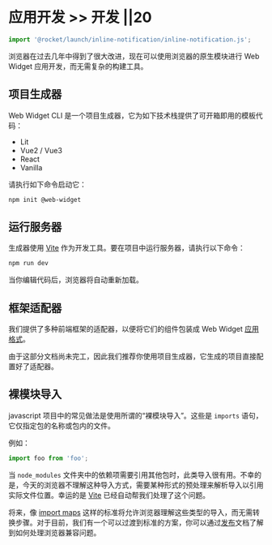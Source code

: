 # 应用开发 >> 开发 ||20

```js script
import '@rocket/launch/inline-notification/inline-notification.js';
```

浏览器在过去几年中得到了很大改进，现在可以使用浏览器的原生模块进行 Web Widget 应用开发，而无需复杂的构建工具。

## 项目生成器

Web Widget CLI 是一个项目生成器，它为如下技术栈提供了可开箱即用的模板代码：

* Lit
* Vue2 / Vue3
* React
* Vanilla

请执行如下命令启动它：

```bash
npm init @web-widget
```

## 运行服务器

生成器使用 [Vite](https://vitejs.dev) 作为开发工具。要在项目中运行服务器，请执行以下命令：

```bash
npm run dev
```

当你编辑代码后，浏览器将自动重新加载。

## 框架适配器

我们提供了多种前端框架的适配器，以便将它们的组件包装成 Web Widget [应用格式](../../docs/application/overview.md)。

<inline-notification type="tip">

由于这部分文档尚未完工，因此我们推荐你使用项目生成器，它生成的项目直接配置好了适配器。

</inline-notification>

## 裸模块导入

javascript 项目中的常见做法是使用所谓的“裸模块导入”。这些是 `imports` 语句，它仅指定包的名称或包内的文件。

例如：

```js
import foo from 'foo';
```

当 `node_modules` 文件夹中的依赖项需要引用其他包时，此类导入很有用。不幸的是，今天的浏览器不理解这种导入方式，需要某种形式的预处理来解析导入以引用实际文件位置。幸运的是 [Vite](https://vitejs.dev) 已经自动帮我们处理了这个问题。

将来，像 [import maps](https://github.com/WICG/import-maps) 这样的标准将允许浏览器理解这些类型的导入，而无需转换步骤。对于目前，我们有一个可以过渡到标准的方案，你可以通过[发布](./publishing.md)文档了解到如何处理浏览器兼容问题。